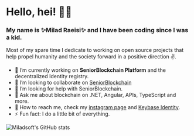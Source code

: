 # Hello, hei! 💛🖤

### My name is ✨**Milad Raeisi**✨ and I have been coding since I was a kid.

Most of my spare time I dedicate to working on open source projects that help propel humanity and the society forward in a positive direction ✌️.


- 🔨 I’m currently working on **SeniorBlockchain Platform** and the decentralized Identity registry.
- 👯 I’m looking to collaborate on [SeniorBlockchain](https://www.SeniorBlockchain.io) 
- 🤔 I’m looking for help with SeniorBlockchain.
- 💬 Ask me about blockchain on .NET, Angular, APIs, TypeScript and more.
- 💌 How to reach me, check my [instagram page](https://instagram.com/milad._.raeisi) and [Keybase Identity](https://keybase.io/miladsoft).
- ⚡ Fun fact: I do a little bit of everything.

![Miladsoft's GitHub stats](https://github-readme-stats.vercel.app/api?username=Miladsoft&count_private=true&theme=dark)

